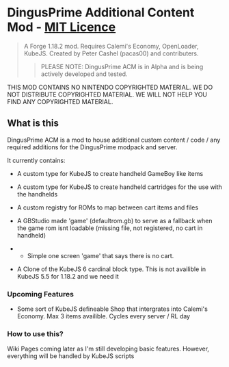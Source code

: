 # DingusPrime Additional Content Mod - [MIT Licence](https://github.com/Avalon-MC/DingusPrime-AdditionalContent/blob/main/LICENSE)
> A Forge 1.18.2 mod. Requires Calemi's Economy, OpenLoader, KubeJS. Created by Peter Cashel (pacas00) and contributers.
>> PLEASE NOTE: DingusPrime ACM is in Alpha and is being actively developed and tested.

THIS MOD CONTAINS NO NINTENDO COPYRIGHTED MATERIAL. WE DO NOT DISTRIBUTE COPYRIGHTED MATERIAL. WE WILL NOT HELP YOU FIND ANY COPYRIGHTED MATERIAL. 

## What is this

DingusPrime ACM is a mod to house additional custom content / code / any required additions for the DingusPrime modpack and server.

It currently contains: 
* A custom type for KubeJS to create handheld GameBoy like items
* A custom type for KubeJS to create handheld cartridges for the use with the handhelds
* A custom registry for ROMs to map between cart items and files
* A GBStudio made 'game' (defaultrom.gb) to serve as a fallback when the game rom isnt loadable (missing file, not registered, no cart in handheld)
* * Simple one screen 'game' that says there is no cart.



* A Clone of the KubeJS 6 cardinal block type. This is not availible in KubeJS 5.5 for 1.18.2 and we need it


### Upcoming Features
* Some sort of KubeJS defineable Shop that intergrates into Calemi's Economy. Max 3 items availible. Cycles every server / RL day


### How to use this?
Wiki Pages coming later as I'm still developing basic features. However, everything will be handled by KubeJS scripts


